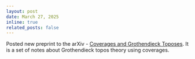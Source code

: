 ```yaml
---
layout: post
date: March 27, 2025
inline: true
related_posts: false
---
```


Posted new preprint to the arXiv - [Coverages and Grothendieck Toposes](https://arxiv.org/abs/2503.20664). It is a set of notes about Grothendieck topos theory using coverages.
